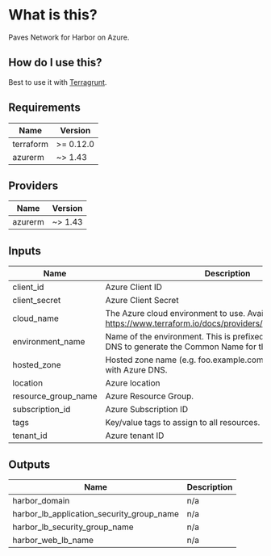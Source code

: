 # What is this?
Paves Network for Harbor on Azure.

## How do I use this? 
Best to use it with [Terragrunt](https://terragrunt.gruntwork.io/). 

## Requirements

| Name | Version |
|------|---------|
| terraform | >= 0.12.0 |
| azurerm | ~> 1.43 |

## Providers

| Name | Version |
|------|---------|
| azurerm | ~> 1.43 |

## Inputs

| Name | Description | Type | Default | Required |
|------|-------------|------|---------|:--------:|
| client\_id | Azure Client ID | `string` | n/a | yes |
| client\_secret | Azure Client Secret | `string` | n/a | yes |
| cloud\_name | The Azure cloud environment to use. Available values at https://www.terraform.io/docs/providers/azurerm/#environment | `string` | n/a | yes |
| environment\_name | Name of the environment. This is prefixed with the hosted\_zone DNS to generate the Common Name for the TLS certificate. | `string` | n/a | yes |
| hosted\_zone | Hosted zone name (e.g. foo.example.com) that is registered with Azure DNS. | `string` | n/a | yes |
| location | Azure location | `string` | n/a | yes |
| resource\_group\_name | Azure Resource Group. | `any` | n/a | yes |
| subscription\_id | Azure Subscription ID | `string` | n/a | yes |
| tags | Key/value tags to assign to all resources. | `map(string)` | `{}` | no |
| tenant\_id | Azure tenant ID | `string` | n/a | yes |

## Outputs

| Name | Description |
|------|-------------|
| harbor\_domain | n/a |
| harbor\_lb\_application\_security\_group\_name | n/a |
| harbor\_lb\_security\_group\_name | n/a |
| harbor\_web\_lb\_name | n/a |

